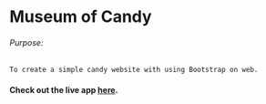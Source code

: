 ﻿# Museum of Candy
 ###### Purpose:
    To create a simple candy website with using Bootstrap on web.

#### Check out the live app [here](http://203.193.173.125/buildriseshine/design/profile-with-flex/).

